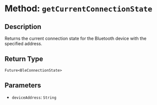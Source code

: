 # Method: `getCurrentConnectionState`

## Description

Returns the current connection state for the Bluetooth device with the specified address.

## Return Type
`Future<BleConnectionState>`

## Parameters

- `deviceAddress`: `String`
